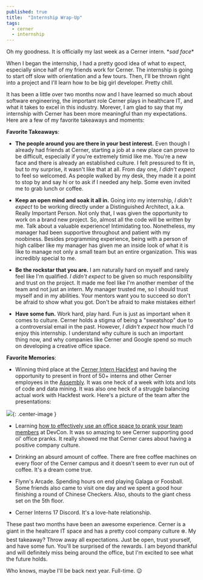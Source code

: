 ```yaml
---
published: true
title:  "Internship Wrap-Up"
tags:
  - cerner
  - internship
---
```


Oh my goodness. It is officially my last week as a Cerner intern. \**sad face*\*

When I began the internship, I had a pretty good idea of what to expect, especially since half of my friends work for Cerner. The internship is going to start off slow with orientation and a few tours. Then, I'll be thrown right into a project and I'll learn how to be big girl developer. Pretty chill.

It has been a little over two months now and I have learned so much about software engineering, the important role Cerner plays in healthcare IT, and what it takes to excel in this industry. Morever, I am glad to say that my internship with Cerner has been more meaningful than my expectations. Here are a few of my favorite takeaways and moments:

**Favorite Takeaways**: 

* **The people around you are there in your best interest.** Even though I already had friends at Cerner, starting a job at a new place can prove to be difficult, especially if you're extremely timid like me. You're a new face and there is already an established culture. I felt pressured to fit in, but to my surprise, it wasn't like that at all. From day one, *I didn't expect* to feel so welcomed. As people walked by my desk, they made it a point to stop by and say hi or to ask if I needed any help. Some even invited me to grab lunch or coffee. 

* **Keep an open mind and soak it all in.** Going into my internship, *I didn't expect* to be working directly under a Distinguished Architect, a.k.a. Really Important Person. Not only that, I was given the opportunity to work on a brand new project. So, almost all the code will be written by me. Talk about a valuable experience! Intimidating too. Nonetheless, my manager had been supportive throughout and patient with my noobiness. Besides programming experience, being with a person of high caliber like my manager has given me an inside look of what it is like to manage not only a small team but an entire organization. This was incredibly special to me. 

* **Be the rockstar that you are.** I am naturally hard on myself and rarely feel like I'm qualified. *I didn't expect* to be given so much responsibility and trust on the project. It made me feel like I'm another member of the team and not just an intern. My manager trusted me, so I should trust myself and in my abilities. Your mentors want you to succeed so don't be afraid to show what you got. Don't be afraid to make mistakes either!

* **Have some fun.** Work hard, play hard. Fun is just as important when it comes to culture. Cerner holds a stigma of being a "sweatshop" due to a controversial email in the past. However, *I didn't expect* how much I'd enjoy this internship. I understand why culture is such an important thing now, and why companies like Cerner and Google spend so much on developing a creative office space.

**Favorite Memories**: 

* Winning third place at the [Cerner Intern Hackfest][2] and having the opportunity to present in front of 50+ interns and other Cerner employees in the [Assembly][3]. It was one heck of a week with lots and lots of code and data mining. It was also one heck of a struggle balancing actual work with Hackfest work. Here's a picture of the team after the presentations:

![](http://i.imgur.com/tCxMHRYm.png?1){: .center-image }

* Learning [how to effectively use an office space to prank your team members][1] at DevCon. It was so amazing to see Cerner supporting good ol' office pranks. It really showed me that Cerner cares about having a positive company culture.

* Drinking an absurd amount of coffee. There are free coffee machines on every floor of the Cerner campus and it doesn't seem to ever run out of coffee. It's a dream come true. 

* Flynn's Arcade. Spending hours on end playing Galaga or Foosball. Some friends also came to visit one day and we spent a good hour finishing a round of Chinese Checkers. Also, shouts to the giant chess set on the 5th floor.

* Cerner Interns 17 Discord. It's a love-hate relationship. 

These past two months have been an awesome experience. Cerner is a giant in the healtcare IT space and has a pretty cool company culture ❄️. My best takeaway? Throw away all expectations. Just be open, trust yourself, and have some fun. You'll be surprised of the rewards. I am beyond thankful and will definitely miss being around the office, but I'm excited to see what the future holds.

Who knows, maybe I'll be back next year. Full-time. 😉

[1]: https://twitter.com/CernerEng/status/872875787459973122
[2]: http://sharynneazhar.com/blog/2017/intern-hackfest/
[3]: http://imgur.com/yayrGd2
